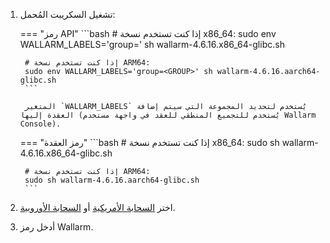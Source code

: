1. تشغيل السكريبت المُحمل:

    === "رمز API"
        ```bash
        # إذا كنت تستخدم نسخة x86_64:
        sudo env WALLARM_LABELS='group=<GROUP>' sh wallarm-4.6.16.x86_64-glibc.sh

        # إذا كنت تستخدم نسخة ARM64:
        sudo env WALLARM_LABELS='group=<GROUP>' sh wallarm-4.6.16.aarch64-glibc.sh
        ```        

        المتغير `WALLARM_LABELS` يُستخدم لتحديد المجموعة التي سيتم إضافة العقدة إليها (يُستخدم للتجميع المنطقي للعقد في واجهة مستخدم Wallarm Console).

    === "رمز العقدة"
        ```bash
        # إذا كنت تستخدم نسخة x86_64:
        sudo sh wallarm-4.6.16.x86_64-glibc.sh

        # إذا كنت تستخدم نسخة ARM64:
        sudo sh wallarm-4.6.16.aarch64-glibc.sh
        ```

1. اختر [السحابة الأمريكية](https://us1.my.wallarm.com/) أو [السحابة الأوروبية](https://my.wallarm.com/).
1. أدخل رمز Wallarm.